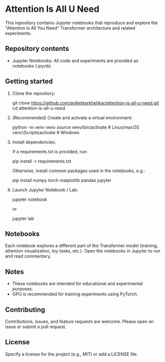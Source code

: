 # Attention Is All U Need

This repository contains Jupyter notebooks that reproduce and explore the "Attention Is All You Need" Transformer architecture and related experiments.

## Repository contents

- Jupyter Notebooks: All code and experiments are provided as notebooks (.ipynb).

## Getting started

1. Clone the repository:

   git clone https://github.com/aniketkarkhelikar/attention-is-all-u-need.git
   cd attention-is-all-u-need

2. (Recommended) Create and activate a virtual environment:

   python -m venv venv
   source venv/bin/activate  # Linux/macOS
   venv\Scripts\activate    # Windows

3. Install dependencies:

   If a requirements.txt is provided, run:

   pip install -r requirements.txt

   Otherwise, install common packages used in the notebooks, e.g.:

   pip install numpy torch matplotlib pandas jupyter

4. Launch Jupyter Notebook / Lab:

   jupyter notebook

   or

   jupyter lab

## Notebooks

Each notebook explores a different part of the Transformer model (training, attention visualization, toy tasks, etc.). Open the notebooks in Jupyter to run and read commentary.

## Notes

- These notebooks are intended for educational and experimental purposes.
- GPU is recommended for training experiments using PyTorch.

## Contributing

Contributions, issues, and feature requests are welcome. Please open an issue or submit a pull request.

## License

Specify a license for the project (e.g., MIT) or add a LICENSE file.
